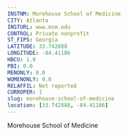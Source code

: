 ```yaml
---
INSTNM: Morehouse School of Medicine
CITY: Atlanta
INSTURL: www.msm.edu
CONTROL: Private nonprofit
ST_FIPS: Georgia
LATITUDE: 33.742888
LONGITUDE: -84.41186
HBCU: 1.0
PBI: 0.0
MENONLY: 0.0
WOMENONLY: 0.0
RELAFFIL: Not reported
CURROPER: 1
slug: morehouse-school-of-medicine
location: [33.742888, -84.41186]
---
```

Morehouse School of Medicine